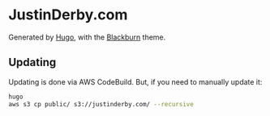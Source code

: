 JustinDerby.com
===============

Generated by [Hugo](https://gohugo.io/), with the [Blackburn](http://themes.gohugo.io/blackburn/) theme.

Updating
--------

Updating is done via AWS CodeBuild. But, if you need to manually update it:

```bash
hugo
aws s3 cp public/ s3://justinderby.com/ --recursive
```

